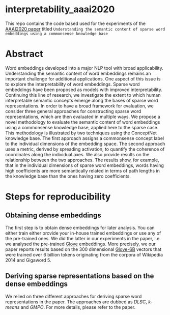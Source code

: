 # interpretability_aaai2020
This repo contains the code based used for the experiments of the [AAAI2020 paper](/#) titled `Understanding the semantic content of sparse word embeddings using a commonsense knowledge base`

# Abstract

Word embeddings developed into a major NLP tool with broad applicability.
Understanding the semantic content of word embeddings remains an important challenge for additional applications. One aspect of this issue is to explore the interpretability of word embeddings.
Sparse word embeddings have been proposed as models with improved interpretability.
Continuing this line of research, we investigate the extent to which human interpretable semantic concepts emerge along the bases of sparse word representations.
In order to have a broad framework for evaluation, we consider three general approaches for constructing sparse word representations, which are then evaluated in multiple ways.
We propose a novel methodology to evaluate the semantic content of word embeddings using a commonsense knowledge base, applied here to the sparse case.
This methodology is illustrated by two techniques using the ConceptNet knowledge base.
The first approach assigns a commonsense concept label to the individual dimensions of the embedding space. The second approach uses a metric, derived by spreading activation, to quantify the coherence of coordinates along the individual axes. We also provide results on the relationship between the two approaches.
The results show, for example, that in the individual dimensions of sparse word embeddings, words having high coefficients are more semantically related in terms of path lengths in the knowledge base than the ones having zero coefficients.

# Steps for reproducibility



## Obtaining dense embeddings

The first step is to obtain dense embeddings for later analysis. You can either train either provide your in-house trained embeddings or use any of the pre-trained ones. We did the latter in our experiments in the paper, i.e. we analysed the pre-trained [Glove](https://nlp.stanford.edu/projects/glove/) embeddings. More precisely, we our paper reports results based on the 300 dimensional [Glove-6B](http://nlp.stanford.edu/data/glove.6B.zip) vectors that were trained over 6 billion tokens originating from the corpora of Wikipedia 2014 and Gigaword 5.

## Deriving sparse representations based on the dense embeddings

We relied on three different approaches for deriving sparse word representations in the paper. The approaches are dubbed as _DLSC_, _k-means_ and _GMPO_. For more details, please refer to the paper.

